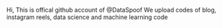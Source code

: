  Hi, This is offical github account of @DataSpoof
We upload codes of blog, instagram reels, data science and machine learning code

<!---
DataSpoof/DataSpoof is a ✨ special ✨ repository because its `README.md` (this file) appears on your GitHub profile.
You can click the Preview link to take a look at your changes.
--->
